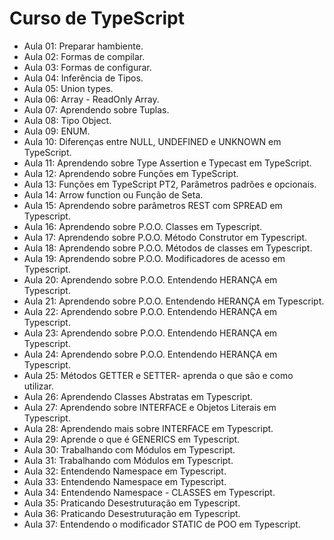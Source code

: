 # Curso de TypeScript

- Aula 01: Preparar hambiente.
- Aula 02: Formas de compilar.
- Aula 03: Formas de configurar.
- Aula 04: Inferência de Tipos.
- Aula 05: Union types.
- Aula 06: Array - ReadOnly Array.
- Aula 07: Aprendendo sobre Tuplas.
- Aula 08: Tipo Object.
- Aula 09: ENUM.
- Aula 10: Diferenças entre NULL, UNDEFINED e UNKNOWN em TypeScript.
- Aula 11: Aprendendo sobre Type Assertion e Typecast em TypeScript.
- Aula 12: Aprendendo sobre Funções em TypeScript.
- Aula 13: Funções em TypeScript PT2, Parâmetros padrões e opcionais.
- Aula 14: Arrow function ou Função de Seta.
- Aula 15: Aprendendo sobre parâmetros REST com SPREAD em Typescript.
- Aula 16: Aprendendo sobre P.O.O. Classes em Typescript.
- Aula 17: Aprendendo sobre P.O.O. Método Construtor em Typescript.
- Aula 18: Aprendendo sobre P.O.O. Métodos de classes em Typescript.
- Aula 19: Aprendendo sobre P.O.O. Modificadores de acesso em Typescript.
- Aula 20: Aprendendo sobre P.O.O. Entendendo HERANÇA em Typescript.
- Aula 21: Aprendendo sobre P.O.O. Entendendo HERANÇA em Typescript.
- Aula 22: Aprendendo sobre P.O.O. Entendendo HERANÇA em Typescript.
- Aula 23: Aprendendo sobre P.O.O. Entendendo HERANÇA em Typescript.
- Aula 24: Aprendendo sobre P.O.O. Entendendo HERANÇA em Typescript.
- Aula 25: Métodos GETTER e SETTER- aprenda o que são e como utilizar.
- Aula 26: Aprendendo Classes Abstratas em Typescript.
- Aula 27: Aprendendo sobre INTERFACE e Objetos Literais em Typescript.
- Aula 28: Aprendendo mais sobre INTERFACE em Typescript.
- Aula 29: Aprende o que é GENERICS em Typescript.
- Aula 30: Trabalhando com Módulos em Typescript.
- Aula 31: Trabalhando com Módulos em Typescript.
- Aula 32: Entendendo Namespace em Typescript.
- Aula 33: Entendendo Namespace em Typescript.
- Aula 34: Entendendo Namespace - CLASSES em Typescript.
- Aula 35: Praticando Desestruturação em Typescript.
- Aula 36: Praticando Desestruturação em Typescript.
- Aula 37: Entendendo o modificador STATIC de POO em Typescript.
